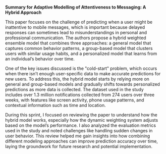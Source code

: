 **Summary for Adaptive Modelling of Attentiveness to Messaging: A Hybrid Approach**

This paper focuses on the challenge of predicting when a user might be inattentive to mobile messages, which is important because delayed responses can sometimes lead to misunderstandings in personal and professional communication. The authors propose a hybrid weighted ensemble model that combines three approaches: a general model that captures common behavior patterns, a group-based model that clusters users with similar usage habits, and a personalized model that learns from an individual’s behavior over time.

One of the key issues discussed is the "cold-start" problem, which occurs when there isn’t enough user-specific data to make accurate predictions for new users. To address this, the hybrid model starts by relying more on general and group-based models and gradually shifts towards personalized predictions as more data is collected. The dataset used in the study includes over 1.3 million notifications collected from 274 users over three weeks, with features like screen activity, phone usage patterns, and contextual information such as time and location.

During this sprint, I focused on reviewing the paper to understand how the hybrid model works, especially how the dynamic weighting system adjusts based on the model’s performance. I also analyzed the evaluation metrics used in the study and noted challenges like handling sudden changes in user behavior. This review helped me gain insights into how combining different modeling approaches can improve prediction accuracy over time, laying the groundwork for future research and potential implementation.
